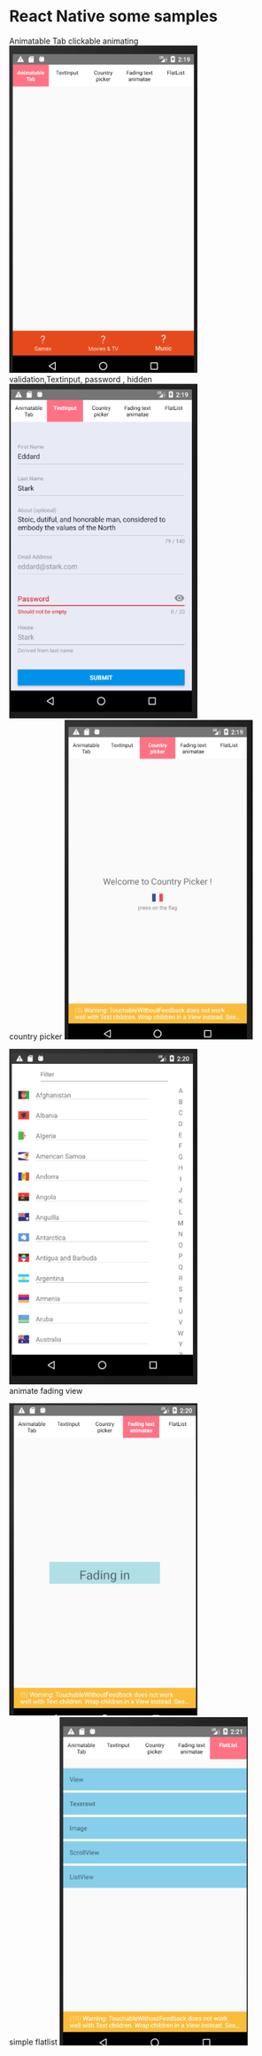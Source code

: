 # React Native some samples
Animatable Tab clickable animating
<img src="https://raw.githubusercontent.com/EugenePizzerbert/3reactnative-house/master/screenshots/Screenshot_7.png" alt="Demo" width="340" /><br />
validation,Textinput, password , hidden
<img src="https://raw.githubusercontent.com/EugenePizzerbert/3reactnative-house/master/screenshots/Screenshot_8.png" alt="Demo" width="340" /><br />
country picker
<img src="https://raw.githubusercontent.com/EugenePizzerbert/3reactnative-house/master/screenshots/Screenshot_9.png" alt="Demo" width="340" /><br />

<img src="https://raw.githubusercontent.com/EugenePizzerbert/3reactnative-house/master/screenshots/Screenshot_10.png" alt="Demo" width="340" /><br />
animate fading view

<img src="https://raw.githubusercontent.com/EugenePizzerbert/3reactnative-house/master/screenshots/Screenshot_11.png" alt="Demo" width="340" /><br />
simple flatlist
<img src="https://raw.githubusercontent.com/EugenePizzerbert/3reactnative-house/master/screenshots/Screenshot_12.png" alt="Demo" width="340" /><br />



